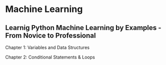 # Machine Learning

## Learnig Python Machine Learning by Examples - From Novice to Professional

Chapter 1: Variables and Data Structures

Chapter 2: Conditional Statements & Loops
